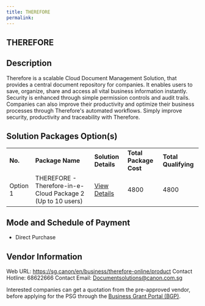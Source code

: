 ```yaml
---
title: THEREFORE
permalink: 
---
```


## THEREFORE

## Description

Therefore is a scalable Cloud Document Management Solution, that provides a central document repository for companies. It enables users to save, organize, share and access all vital business information instantly. Security is enhanced through simple permission controls and audit trails. Companies can also improve their productivity and optimize their business processes through Therefore's automated workflows. Simply improve security, productivity and traceability with Therefore.

## Solution Packages Option(s)

<table>
<tr>
<td><b>No.</b></td>
<td><b>Package Name</b></td>
<td><b>Solution Details</b></td>
<td><b>Total Package Cost</b></td>
<td><b>Total Qualifying</b></td>
</tr>
<tr>
<td>Option 1</td>
<td>THEREFORE - Therefore-in-e-Cloud Package 2 (Up to 10 users)</td>
<td><a href='https://www.gobusiness.gov.sg/images/psg/Desensitised_Canon_Singapore_Annex_3_CR_wef_21_October_2021_Part_2.pdf'>View Details</a></td>
<td>4800</td>
<td>4800</td>
</tr>
</table>

## Mode and Schedule of Payment

 - Direct Purchase

## Vendor Information

 Web URL: https://sg.canon/en/business/therefore-online/product 
Contact Hotline: 68622666 
Contact Email: Documentsolutions@canon.com.sg 


Interested companies can get a quotation from the pre-approved vendor, before applying for the PSG through the <a href='https://www.businessgrants.gov.sg/'>Business Grant Portal (BGP)</a>.
